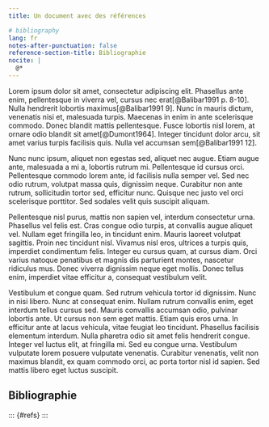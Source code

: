 ```yaml
---
title: Un document avec des références

# bibliography
lang: fr
notes-after-punctuation: false
reference-section-title: Bibliographie
nocite: | 
  @*
---
```


Lorem ipsum dolor sit amet, consectetur adipiscing elit. Phasellus ante enim, pellentesque in viverra vel, cursus nec erat[@Balibar1991 p. 8-10]. Nulla hendrerit lobortis maximus[@Balibar1991 9]. Nunc in mauris dictum, venenatis nisi et, malesuada turpis. Maecenas in enim in ante scelerisque commodo. Donec blandit mattis pellentesque. Fusce lobortis nisl lorem, at ornare odio blandit sit amet[@Dumont1964]. Integer tincidunt dolor arcu, sit amet varius turpis facilisis quis. Nulla vel accumsan sem[@Balibar1991 12].

Nunc nunc ipsum, aliquet non egestas sed, aliquet nec augue. Etiam augue ante, malesuada a mi a, lobortis rutrum mi. Pellentesque id cursus orci. Pellentesque commodo lorem ante, id facilisis nulla semper vel. Sed nec odio rutrum, volutpat massa quis, dignissim neque. Curabitur non ante rutrum, sollicitudin tortor sed, efficitur nunc. Quisque nec justo vel orci scelerisque porttitor. Sed sodales velit quis suscipit aliquam.

Pellentesque nisl purus, mattis non sapien vel, interdum consectetur urna. Phasellus vel felis est. Cras congue odio turpis, at convallis augue aliquet vel. Nullam eget fringilla leo, in tincidunt enim. Mauris laoreet volutpat sagittis. Proin nec tincidunt nisl. Vivamus nisl eros, ultrices a turpis quis, imperdiet condimentum felis. Integer eu cursus quam, at cursus diam. Orci varius natoque penatibus et magnis dis parturient montes, nascetur ridiculus mus. Donec viverra dignissim neque eget mollis. Donec tellus enim, imperdiet vitae efficitur a, consequat vestibulum velit.

Vestibulum et congue quam. Sed rutrum vehicula tortor id dignissim. Nunc in nisi libero. Nunc at consequat enim. Nullam rutrum convallis enim, eget interdum tellus cursus sed. Mauris convallis accumsan odio, pulvinar lobortis ante. Ut cursus non sem eget mattis. Etiam quis eros urna. In efficitur ante at lacus vehicula, vitae feugiat leo tincidunt. Phasellus facilisis elementum interdum. Nulla pharetra odio sit amet felis hendrerit congue. Integer vel luctus elit, at fringilla mi. Sed eu congue urna. Vestibulum vulputate lorem posuere vulputate venenatis. Curabitur venenatis, velit non maximus blandit, ex quam commodo orci, ac porta tortor nisl id sapien. Sed mattis libero eget luctus suscipit.

## Bibliographie
::: {#refs}
:::
